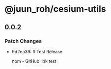 # @juun_roh/cesium-utils

## 0.0.2

### Patch Changes

- 9d2ea39: # Test Release

  npm - GitHub link test
